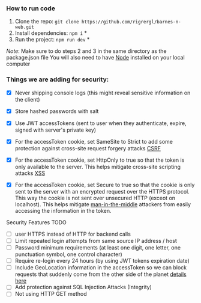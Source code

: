 ### How to run code
1. Clone the repo: `git clone https://github.com/rigrergl/barnes-n-web.git`
2. Install dependencies: `npm i` *
3. Run the project: `npm run dev`  *

*Note*: Make sure to do steps 2 and 3 in the same directory as the package.json file
You will also need to have [Node](https://nodejs.org/en/) installed on your local computer



### Things we are adding for security:

- [X] Never shipping console logs (this might reveal sensitive information on the client)
- [X] Store hashed passwords with salt 
- [X] Use JWT accessTokens (sent to user when they authenticate, expire, signed with server's private key)
- [X] For the accessToken cookie, set SameSite to Strict to add some protection against cross-site request forgery attacks [CSRF](https://developer.mozilla.org/en-US/docs/Glossary/CSRF)
- [X] For the accessToken cookie, set HttpOnly to true so that the token is only available to the server. This helps mitigate cross-site scripting attacks [XSS](https://developer.mozilla.org/en-US/docs/Web/Security/Types_of_attacks#cross-site_scripting_(xss))
- [X] For the accessToken cookie, set Secure to true so that the cookie is only sent to the server with an encrypted request over the HTTPS protocol. This way the cookie is not sent over unsecured HTTP (exceot on localhost). This helps mitigate [man-in-the-middle](https://developer.mozilla.org/en-US/docs/Glossary/MitM) attackers from easily accessing the information in the token.


Security Features TODO
- [ ] user HTTPS instead of HTTP for backend calls
- [ ] Limit repeated login attempts from same source IP address / host
- [ ] Password minimum requirements (at least one digit, one letter, one punctuation symbol, one control character)
- [ ] Require re-login every 24 hours (by using JWT tokens expiration date)
- [ ] Include GeoLocation information in the accessToken so we can block requests that suddenly come from the other side of the planet [details here](https://security.stackexchange.com/questions/185612/how-to-prevent-refreshing-a-stolen-access-token#185613)
- [ ] Add protection against SQL Injection Attacks (Integrity)
- [ ] Not using HTTP GET method
